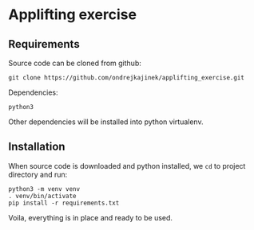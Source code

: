 # Applifting exercise

## Requirements
Source code can be cloned from github:

```
git clone https://github.com/ondrejkajinek/applifting_exercise.git
```


Dependencies:

```
python3
```

Other dependencies will be installed into python virtualenv.


## Installation
When source code is downloaded and python installed, we `cd` to project directory and run:

```
python3 -m venv venv
. venv/bin/activate
pip install -r requirements.txt
```


Voila, everything is in place and ready to be used.
